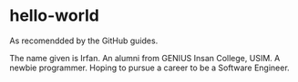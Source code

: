# hello-world
As recomendded by the GitHub guides.

The name given is Irfan. An alumni from GENIUS Insan College, USIM. 
A newbie programmer. Hoping to pursue a career to be a Software Engineer.
